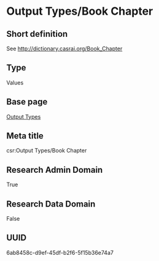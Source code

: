 # Output Types/Book Chapter
## Short definition
See http://dictionary.casrai.org/Book_Chapter
## Type
Values
## Base page
[Output Types](https://github.com/EuroCRIS/CASRAI-Dictionairies/blob/main/Objects/Output%20Types.md)
## Meta title
csr:Output Types/Book Chapter
## Research Admin Domain
True
## Research Data Domain
False
## UUID
6ab8458c-d9ef-45df-b2f6-5f15b36e74a7
